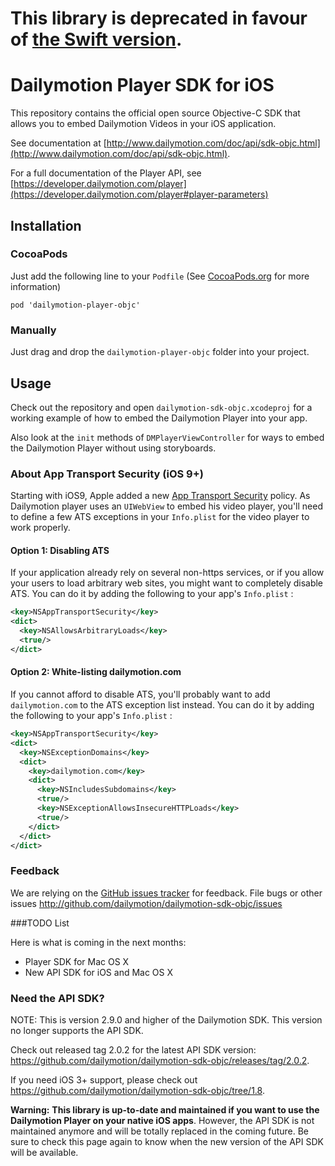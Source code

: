 # This library is deprecated in favour of [the Swift version](https://github.com/dailymotion/dailymotion-swift-player-sdk-ios).

# Dailymotion Player SDK for iOS

This repository contains the official open source Objective-C SDK that allows you to embed Dailymotion Videos in your iOS application.

See documentation at [http://www.dailymotion.com/doc/api/sdk-objc.html](http://www.dailymotion.com/doc/api/sdk-objc.html).

For a full documentation of the Player API, see [https://developer.dailymotion.com/player](https://developer.dailymotion.com/player#player-parameters)

## Installation

### CocoaPods

Just add the following line to your `Podfile` (See [CocoaPods.org](http://www.cocoapods.org) for more information)

```
pod 'dailymotion-player-objc'
```

### Manually

Just drag and drop the `dailymotion-player-objc` folder into your project.

## Usage

Check out the repository and open `dailymotion-sdk-objc.xcodeproj` for a working example of how to embed the Dailymotion Player into your app.

Also look at the `init` methods of `DMPlayerViewController` for ways to embed the Dailymotion Player without using storyboards.

### About App Transport Security (iOS 9+)

Starting with iOS9, Apple added a new [App Transport Security](https://developer.apple.com/library/prerelease/ios/technotes/App-Transport-Security-Technote/index.html) policy.
As Dailymotion player uses an `UIWebView` to embed his video player, you'll need to define a few ATS exceptions in your `Info.plist` for the video player to work properly.

#### Option 1: Disabling ATS

If your application already rely on several non-https services, or if you allow your users to load arbitrary web sites, you might want to completely disable ATS.
You can do it by adding the following to your app's `Info.plist` :

``` xml
<key>NSAppTransportSecurity</key>
<dict>
  <key>NSAllowsArbitraryLoads</key>
  <true/>
</dict>
```

#### Option 2: White-listing dailymotion.com

If you cannot afford to disable ATS, you'll probably want to add `dailymotion.com` to the ATS exception list instead.
You can do it by adding the following to your app's `Info.plist` :

``` xml
<key>NSAppTransportSecurity</key>
<dict>
  <key>NSExceptionDomains</key>
  <dict>
    <key>dailymotion.com</key>
    <dict>
      <key>NSIncludesSubdomains</key>
      <true/>
      <key>NSExceptionAllowsInsecureHTTPLoads</key>
      <true/>
    </dict>
  </dict>
</dict>
```

### Feedback

We are relying on the [GitHub issues tracker](issues) for feedback. File bugs or other issues http://github.com/dailymotion/dailymotion-sdk-objc/issues

###TODO List

Here is what is coming in the next months:

- Player SDK for Mac OS X
- New API SDK for iOS and Mac OS X

### Need the API SDK?

NOTE: This is version 2.9.0 and higher of the Dailymotion SDK. This version no longer supports the API SDK.

Check out released tag 2.0.2 for the latest API SDK version: https://github.com/dailymotion/dailymotion-sdk-objc/releases/tag/2.0.2.

If you need iOS 3+ support, please check out https://github.com/dailymotion/dailymotion-sdk-objc/tree/1.8.

**Warning:** **This library is up-to-date and maintained if you want to use the Dailymotion Player on your native iOS apps**. However, the API SDK is not maintained anymore and will be totally replaced in the coming future. Be sure to check this page again to know when the new version of the API SDK will be available.
